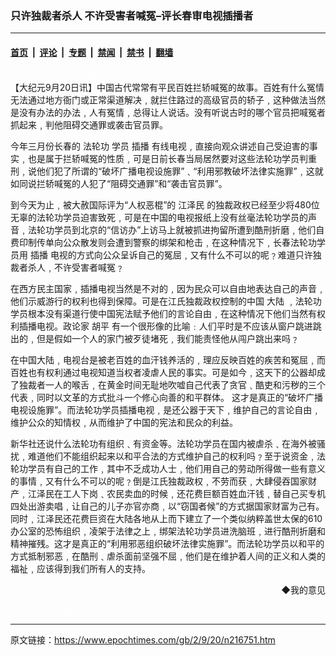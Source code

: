 ### 只许独裁者杀人 不许受害者喊冤–评长春审电视插播者

---

#### [首页](../../../..?n216751) &nbsp;|&nbsp; [评论](../../../../../epoch-comment?n216751) &nbsp;|&nbsp; [专题](../../../../../epoch-special?n216751) &nbsp;|&nbsp; [禁闻](../../../../../epoch-news?n216751) &nbsp;|&nbsp; [禁书](../../../../../books?n216751) &nbsp;|&nbsp; [翻墙](https://github.com/gfw-breaker/nogfw/blob/master/README.md?n216751)


<div class="post_content" id="artbody" itemprop="articleBody">
 <!-- article content begin -->
 <p>
  <font color="#ffffff">
   (http://www.epochtimes.com)
  </font>
  <br/>
  【大纪元9月20日讯】中国古代常常有平民百姓拦轿喊冤的故事。百姓有什么冤情无法通过地方衙门或正常渠道解决﹐就拦住路过的高级官员的轿子﹐这种做法当然是没有办法的办法﹐人有冤情﹐总得让人说话。没有听说古时的哪个官员把喊冤者抓起来﹐判他阻碍交通罪或袭击官员罪。
 </p>
 <p>
  今年三月份长春的
  <ok href="http://falundafa.org">
   法轮功
  </ok>
  学员
  <ok href="https://www.epochtimes.com/gb/tag/%E6%8F%92%E6%92%AD.html">
   插播
  </ok>
  有线电视﹐直接向观众讲述自己受迫害的事实﹐也是属于拦轿喊冤的性质﹐可是日前长春当局居然要对这些法轮功学员判重刑﹐说他们犯了所谓的“破坏广播电视设施罪”﹑“利用邪教破坏法律实施罪”﹐这就如同说拦轿喊冤的人犯了“阻碍交通罪”和“袭击官员罪”。
 </p>
 <p>
  到今天为止﹐被大赦国际评为“人权恶棍”的
  <ok href="nf801.htm">
   江泽民
  </ok>
  的独裁政权已经至少将480位无辜的法轮功学员迫害致死﹐可是在中国的电视报纸上没有丝毫法轮功学员的声音﹐法轮功学员到北京的“信访办”上访马上就被抓进拘留所遭到酷刑折磨﹐他们自费印制传单向公众散发则会遭到警察的绑架和枪击﹐在这种情况下﹐长春法轮功学员用
  <ok href="https://www.epochtimes.com/gb/tag/%E6%8F%92%E6%92%AD.html">
   插播
  </ok>
  电视的方式向公众呈诉自己的冤屈﹐又有什么不可以的呢﹖难道只许独裁者杀人﹐不许受害者喊冤﹖
 </p>
 <p>
  在西方民主国家﹐插播电视当然是不对的﹐因为民众可以自由地表达自己的声音﹐他们示威游行的权利也得到保障。可是在江氏独裁政权控制的中国
  <ok href="nsc413.htm">
   大陆
  </ok>
  ﹐法轮功学员根本没有渠道行使中国宪法赋予他们的言论自由﹐在这种情况下他们当然有权利插播电视。政论家
  <ok href="nssc142.htm">
   胡平
  </ok>
  有一个很形像的比喻﹕人们平时是不应该从窗户跳进跳出的﹐但是假如一个人的家门被歹徒堵死﹐我们能责怪他从闯户跳出来吗﹖
 </p>
 <p>
  在中国大陆﹐电视台是被老百姓的血汗钱养活的﹐理应反映百姓的疾苦和冤屈﹐而百姓也有权利通过电视知道当权者凌虐人民的事实。可是如今﹐这天下的公器却成了独裁者一人的喉舌﹐在黄金时间无耻地吹嘘自己代表了贪官﹑酷吏和污秽的三个代表﹐同时以文革的方式批斗一个修心向善的和平群体。 这才是真正的“破坏广播电视设施罪”。而法轮功学员插播电视﹐是还公器于天下﹐维护自己的言论自由﹐维护公众的知情权﹐从而维护了中国的宪法和民众的利益。
 </p>
 <p>
  新华社还说什么法轮功有组织﹑有资金等。法轮功学员在国内被虐杀﹑在海外被骚扰﹐难道他们不能组织起来以和平合法的方式维护自己的权利吗﹖至于说资金﹐法轮功学员有自己的工作﹐其中不乏成功人士﹐他们用自己的劳动所得做一些有意义的事情﹐又有什么不可以的呢﹖倒是江氏独裁政权﹐不劳而获﹐大肆侵吞国家财产﹐江泽民在工人下岗﹑农民卖血的时候﹐还花费巨额百姓血汗钱﹐替自己买专机四处出游卖唱﹐让自己的儿子亦官亦商﹐以“窃国者候”的方式据国家财富为己有。同时﹐江泽民还花费巨资在大陆各地从上而下建立了一个类似纳粹盖世太保的610办公室的恐怖组织﹐凌架于法律之上﹐绑架法轮功学员进洗脑班﹐进行酷刑折磨和精神摧残。这才是真正的“利用邪恶组织破坏法律实施罪”。而法轮功学员以和平的方式抵制邪恶﹐在酷刑﹑虐杀面前坚强不屈﹐他们是在维护着人间的正义和人类的福祉﹐应该得到我们所有人的支持。
 </p>
 <div align="right">
  <ok href="sendmail.asp?p=pinglunfankui&amp;subject=评论文章读者反馈&amp;body=您好﹐我读了贵网站的文章《只许独裁者杀人" 不许受害者喊冤---评长春审插播电视者》后﹐="">
   ◆我的意见
  </ok>
 </div>
 <p>
  <font color="#ffffff">
   (http://www.dajiyuan.com)
  </font>
 </p>
 <!-- article content end -->
 <div id="below_article_ad">
 </div>
</div>


---

原文链接：https://www.epochtimes.com/gb/2/9/20/n216751.htm